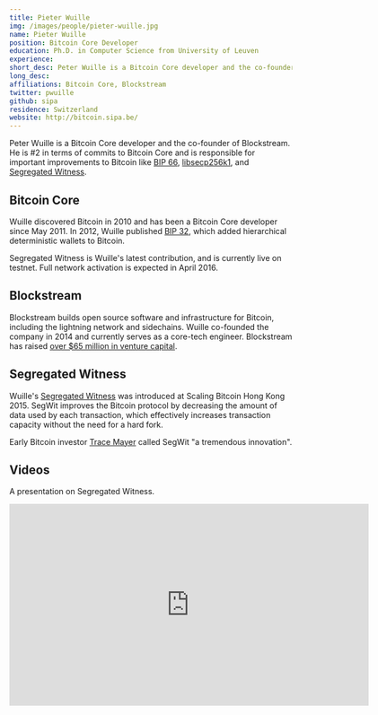 ```yaml
---
title: Pieter Wuille
img: /images/people/pieter-wuille.jpg
name: Pieter Wuille
position: Bitcoin Core Developer
education: Ph.D. in Computer Science from University of Leuven
experience: 
short_desc: Peter Wuille is a Bitcoin Core developer and the co-founder of Blockstream.
long_desc: 
affiliations: Bitcoin Core, Blockstream
twitter: pwuille
github: sipa
residence: Switzerland
website: http://bitcoin.sipa.be/
---
```

Peter Wuille is a Bitcoin Core developer and the co-founder of Blockstream. He is #2 in terms of commits to Bitcoin Core and is responsible for important improvements to Bitcoin like [BIP 66](https://github.com/bitcoin/bips/blob/master/bip-0066.mediawiki), [libsecp256k1](https://github.com/bitcoin/secp256k1), and [Segregated Witness](https://github.com/bitcoin/bips/blob/master/bip-0141.mediawiki). 

## Bitcoin Core

Wuille discovered Bitcoin in 2010 and has been a Bitcoin Core developer since May 2011. In 2012, Wuille published [BIP 32](https://github.com/bitcoin/bips/blob/master/bip-0032.mediawiki), which added  hierarchical deterministic wallets to Bitcoin. 

Segregated Witness is Wuille's latest contribution, and is currently live on testnet. Full network activation is expected in April 2016. 

## Blockstream

Blockstream builds open source software and infrastructure for Bitcoin, including the lightning network and sidechains. Wuille co-founded the company in 2014 and currently serves as a core-tech engineer. Blockstream has raised [over $65 million in venture capital](/en/venture-capital-investments-in-bitcoin-and-blockchain-companies/). 

## Segregated Witness

Wuille's [Segregated Witness](https://github.com/bitcoin/bips/blob/master/bip-0141.mediawiki) was introduced at Scaling Bitcoin Hong Kong 2015. SegWit improves the Bitcoin protocol by decreasing the amount of data used by each transaction, which effectively increases transaction capacity without the need for a hard fork. 

Early Bitcoin investor [Trace Mayer](/trace-mayer-bitcoin-expert/) called SegWit "a tremendous innovation".

## Videos

A presentation on Segregated Witness. 

<iframe width="640" height="360" src="https://www.youtube.com/embed/NOYNZB5BCHM" frameborder="0" allowfullscreen></iframe>

